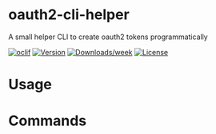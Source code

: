oauth2-cli-helper
===============

A small helper CLI to create oauth2 tokens programmatically

[![oclif](https://img.shields.io/badge/cli-oclif-brightgreen.svg)](https://oclif.io)
[![Version](https://img.shields.io/npm/v/oauth2-cli-helper.svg)](https://npmjs.org/package/oauth2-cli-helper)
[![Downloads/week](https://img.shields.io/npm/dw/oauth2-cli-helper.svg)](https://npmjs.org/package/oauth2-cli-helper)
[![License](https://img.shields.io/npm/l/oauth2-cli-helper.svg)](https://github.com/jroehl/oauth2-cli-helper/blob/master/package.json)

<!-- toc -->
# Usage
<!-- usage -->
# Commands
<!-- commands -->
